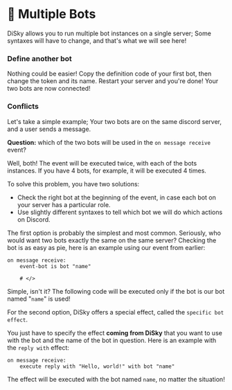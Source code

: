 # 🤖 Multiple Bots

DiSky allows you to run multiple bot instances on a single server; Some syntaxes will have to change, and that's what we will see here!

### Define another bot

Nothing could be easier! Copy the definition code of your first bot, then change the token and its name. Restart your server and you're done! Your two bots are now connected!

### Conflicts

Let's take a simple example; Your two bots are on the same discord server, and a user sends a message.&#x20;

**Question:** which of the two bots will be used in the `on message receive` event?

Well, both! The event will be executed twice, with each of the bots instances. If you have 4 bots, for example, it will be executed 4 times.

To solve this problem, you have two solutions:

* Check the right bot at the beginning of the event, in case each bot on your server has a particular role.
* Use slightly different syntaxes to tell which bot we will do which actions on Discord.

The first option is probably the simplest and most common. Seriously, who would want two bots exactly the same on the same server? Checking the bot is as easy as pie, here is an example using our event from earlier:

```applescript
on message receive:
    event-bot is bot "name"
    
    # </>
```

Simple, isn't it? The following code will be executed only if the bot is our bot named "`name`" is used!

For the second option, DiSky offers a special effect, called the `specific bot effect`.

You just have to specify the effect **coming from DiSky** that you want to use with the bot and the name of the bot in question. Here is an example with the `reply with` effect:

```
on message receive:
    execute reply with "Hello, world!" with bot "name"
```

The effect will be executed with the bot named `name`, no matter the situation!
